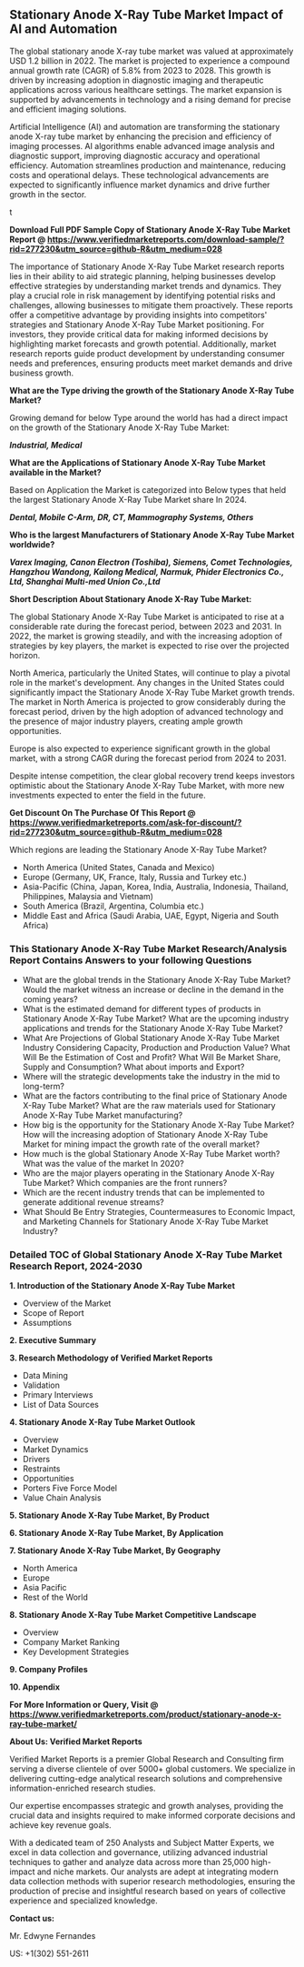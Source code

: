 <h2>Stationary Anode X-Ray Tube Market Impact of AI and Automation</h2><p>The global stationary anode X-ray tube market was valued at approximately USD 1.2 billion in 2022. The market is projected to experience a compound annual growth rate (CAGR) of 5.8% from 2023 to 2028. This growth is driven by increasing adoption in diagnostic imaging and therapeutic applications across various healthcare settings. The market expansion is supported by advancements in technology and a rising demand for precise and efficient imaging solutions.</p><p>Artificial Intelligence (AI) and automation are transforming the stationary anode X-ray tube market by enhancing the precision and efficiency of imaging processes. AI algorithms enable advanced image analysis and diagnostic support, improving diagnostic accuracy and operational efficiency. Automation streamlines production and maintenance, reducing costs and operational delays. These technological advancements are expected to significantly influence market dynamics and drive further growth in the sector.</p>t</p><p id="" class=""><strong>Download Full PDF Sample Copy of Stationary Anode X-Ray Tube Market Report @ <a href="https://www.verifiedmarketreports.com/download-sample/?rid=277230&utm_source=github-R&utm_medium=028" target="_blank">https://www.verifiedmarketreports.com/download-sample/?rid=277230&utm_source=github-R&utm_medium=028</a></strong></p><p>The importance of&nbsp;Stationary Anode X-Ray Tube Market research reports lies in their ability to aid strategic planning, helping businesses develop effective strategies by understanding market trends and dynamics. They play a crucial role in risk management by identifying potential risks and challenges, allowing businesses to mitigate them proactively. These reports offer a competitive advantage by providing insights into competitors' strategies and Stationary Anode X-Ray Tube Market positioning. For investors, they provide critical data for making informed decisions by highlighting market forecasts and growth potential. Additionally, market research reports guide product development by understanding consumer needs and preferences, ensuring products meet market demands and drive business growth.</p><p><strong>What are the&nbsp;Type driving the growth of the Stationary Anode X-Ray Tube Market?</strong></p><p id="" class="">Growing demand for below Type around the world has had a direct impact on the growth of the Stationary Anode X-Ray Tube Market:</p><em><strong>Industrial, Medical</strong></em></p><strong>What are the&nbsp;Applications&nbsp;of Stationary Anode X-Ray Tube Market available in the Market?</strong></p><p id="" class="">Based on Application the Market is categorized into Below types that held the largest Stationary Anode X-Ray Tube Market share In 2024.</p><em><strong>Dental, Mobile C-Arm, DR, CT, Mammography Systems, Others</strong></em></p><strong>Who is the largest Manufacturers of Stationary Anode X-Ray Tube Market worldwide?</strong></p><p><em><strong>Varex Imaging, Canon Electron (Toshiba), Siemens, Comet Technologies, Hangzhou Wandong, Kailong Medical, Narmuk, Phider Electronics Co., Ltd, Shanghai Multi-med Union Co.,Ltd</strong></em></p><p id="" class=""><strong>Short Description About Stationary Anode X-Ray Tube Market:</strong></p><p>The global Stationary Anode X-Ray Tube Market is anticipated to rise at a considerable rate during the forecast period, between 2023 and 2031. In 2022, the market is growing steadily, and with the increasing adoption of strategies by key players, the market is expected to rise over the projected horizon.</p><p>North America, particularly the United States, will continue to play a pivotal role in the market's development. Any changes in the United States could significantly impact the Stationary Anode X-Ray Tube Market growth trends. The market in North America is projected to grow considerably during the forecast period, driven by the high adoption of advanced technology and the presence of major industry players, creating ample growth opportunities.</p><p>Europe is also expected to experience significant growth in the global market, with a strong CAGR during the forecast period from 2024 to 2031.</p><p>Despite intense competition, the clear global recovery trend keeps investors optimistic about the Stationary Anode X-Ray Tube Market, with more new investments expected to enter the field in the future.</p><p id="" class=""><strong>Get Discount On The Purchase Of This Report @ <a href="https://www.verifiedmarketreports.com/ask-for-discount/?rid=277230&utm_source=github-R&utm_medium=028" target="_blank">https://www.verifiedmarketreports.com/ask-for-discount/?rid=277230&utm_source=github-R&utm_medium=028</a></strong></p>Which regions are leading the Stationary Anode X-Ray Tube Market?</p><ul><li>North America (United States, Canada and Mexico)</li><li>Europe (Germany, UK, France, Italy, Russia and Turkey etc.)</li><li>Asia-Pacific (China, Japan, Korea, India, Australia, Indonesia, Thailand, Philippines, Malaysia and Vietnam)</li><li>South America (Brazil, Argentina, Columbia etc.)</li><li>Middle East and Africa (Saudi Arabia, UAE, Egypt, Nigeria and South Africa)</li></ul><h3 id="" class="">This Stationary Anode X-Ray Tube Market Research/Analysis Report Contains Answers to your following Questions</h3><ul><li>What are the global trends in the Stationary Anode X-Ray Tube Market? Would the market witness an increase or decline in the demand in the coming years?</li><li>What is the estimated demand for different types of products in Stationary Anode X-Ray Tube Market? What are the upcoming industry applications and trends for the Stationary Anode X-Ray Tube Market?</li><li>What Are Projections of Global Stationary Anode X-Ray Tube Market Industry Considering Capacity, Production and Production Value? What Will Be the Estimation of Cost and Profit? What Will Be Market Share, Supply and Consumption? What about imports and Export?</li><li>Where will the strategic developments take the industry in the mid to long-term?</li><li>What are the factors contributing to the final price of Stationary Anode X-Ray Tube Market? What are the raw materials used for Stationary Anode X-Ray Tube Market manufacturing?</li><li>How big is the opportunity for the Stationary Anode X-Ray Tube Market? How will the increasing adoption of Stationary Anode X-Ray Tube Market for mining impact the growth rate of the overall market?</li><li>How much is the global Stationary Anode X-Ray Tube Market worth? What was the value of the market In 2020?</li><li>Who are the major players operating in the Stationary Anode X-Ray Tube Market? Which companies are the front runners?</li><li>Which are the recent industry trends that can be implemented to generate additional revenue streams?</li><li>What Should Be Entry Strategies, Countermeasures to Economic Impact, and Marketing Channels for Stationary Anode X-Ray Tube Market Industry?</li></ul><h3 id="" class="">Detailed TOC of Global Stationary Anode X-Ray Tube Market Research Report, 2024-2030</h3><p id="" class=""><strong>1. Introduction of the Stationary Anode X-Ray Tube Market</strong></p><ul><li>Overview of the Market</li><li>Scope of Report</li><li>Assumptions</li></ul><p id="" class=""><strong>2. Executive Summary</strong></p><p id="" class=""><strong>3. Research Methodology of Verified Market Reports</strong></p><ul><li>Data Mining</li><li>Validation</li><li>Primary Interviews</li><li>List of Data Sources</li></ul><p id="" class=""><strong>4. Stationary Anode X-Ray Tube Market Outlook</strong></p><ul><li>Overview</li><li>Market Dynamics</li><li>Drivers</li><li>Restraints</li><li>Opportunities</li><li>Porters Five Force Model</li><li>Value Chain Analysis</li></ul><p id="" class=""><strong>5. Stationary Anode X-Ray Tube Market, By Product</strong></p><p id="" class=""><strong>6. Stationary Anode X-Ray Tube Market, By Application</strong></p><p id="" class=""><strong>7. Stationary Anode X-Ray Tube Market, By Geography</strong></p><ul><li>North America</li><li>Europe</li><li>Asia Pacific</li><li>Rest of the World</li></ul><p id="" class=""><strong>8. Stationary Anode X-Ray Tube Market Competitive Landscape</strong></p><ul><li>Overview</li><li>Company Market Ranking</li><li>Key Development Strategies</li></ul><p id="" class=""><strong>9. Company Profiles</strong></p><p id="" class=""><strong>10. Appendix</strong></p><p id="" class=""><strong>For More Information or Query, Visit @ <a href="https://www.verifiedmarketreports.com/product/stationary-anode-x-ray-tube-market/" target="_blank">https://www.verifiedmarketreports.com/product/stationary-anode-x-ray-tube-market/</a></strong></p><p id="" class=""><strong>About Us: Verified Market Reports</strong></p><p id="" class="">Verified Market Reports is a premier Global Research and Consulting firm serving a diverse clientele of over 5000+ global customers. We specialize in delivering cutting-edge analytical research solutions and comprehensive information-enriched research studies.</p><p id="" class="">Our expertise encompasses strategic and growth analyses, providing the crucial data and insights required to make informed corporate decisions and achieve key revenue goals.</p><p id="" class="">With a dedicated team of 250 Analysts and Subject Matter Experts, we excel in data collection and governance, utilizing advanced industrial techniques to gather and analyze data across more than 25,000 high-impact and niche markets. Our analysts are adept at integrating modern data collection methods with superior research methodologies, ensuring the production of precise and insightful research based on years of collective experience and specialized knowledge.</p><p id="" class=""><strong>Contact us:</strong></p><p id="" class="">Mr. Edwyne Fernandes</p><p id="" class="">US: +1(302) 551-2611</p>